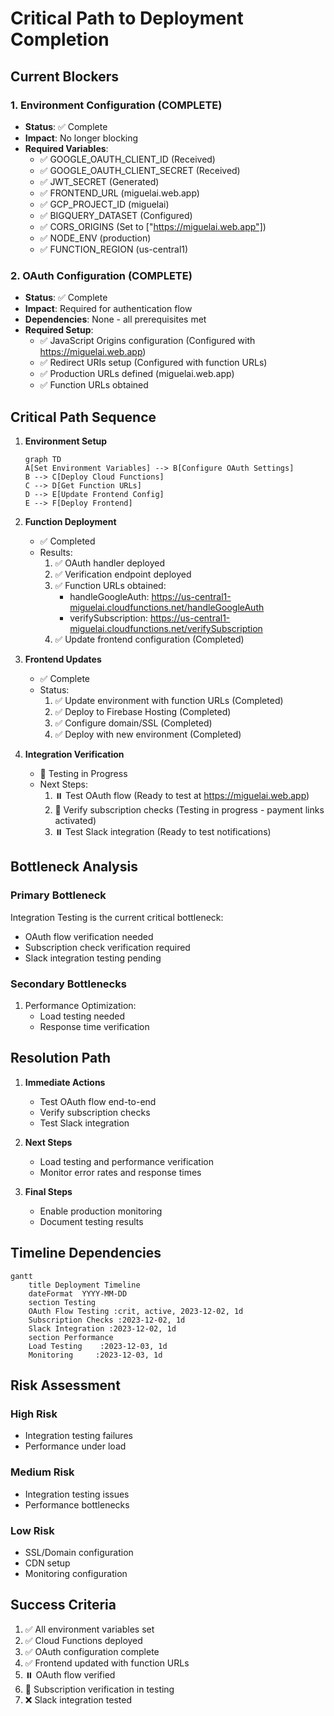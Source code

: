 # Critical Path to Deployment Completion

## Current Blockers

### 1. Environment Configuration (COMPLETE)
- **Status**: ✅ Complete
- **Impact**: No longer blocking
- **Required Variables**:
  * ✅ GOOGLE_OAUTH_CLIENT_ID (Received)
  * ✅ GOOGLE_OAUTH_CLIENT_SECRET (Received)
  * ✅ JWT_SECRET (Generated)
  * ✅ FRONTEND_URL (miguelai.web.app)
  * ✅ GCP_PROJECT_ID (miguelai)
  * ✅ BIGQUERY_DATASET (Configured)
  * ✅ CORS_ORIGINS (Set to ["https://miguelai.web.app"])
  * ✅ NODE_ENV (production)
  * ✅ FUNCTION_REGION (us-central1)

### 2. OAuth Configuration (COMPLETE)
- **Status**: ✅ Complete
- **Impact**: Required for authentication flow
- **Dependencies**: None - all prerequisites met
- **Required Setup**:
  * ✅ JavaScript Origins configuration (Configured with https://miguelai.web.app)
  * ✅ Redirect URIs setup (Configured with function URLs)
  * ✅ Production URLs defined (miguelai.web.app)
  * ✅ Function URLs obtained

## Critical Path Sequence

1. **Environment Setup**
   ```mermaid
   graph TD
   A[Set Environment Variables] --> B[Configure OAuth Settings]
   B --> C[Deploy Cloud Functions]
   C --> D[Get Function URLs]
   D --> E[Update Frontend Config]
   E --> F[Deploy Frontend]
   ```

2. **Function Deployment**
   - ✅ Completed
   - Results:
     1. ✅ OAuth handler deployed
     2. ✅ Verification endpoint deployed
     3. ✅ Function URLs obtained:
        - handleGoogleAuth: https://us-central1-miguelai.cloudfunctions.net/handleGoogleAuth
        - verifySubscription: https://us-central1-miguelai.cloudfunctions.net/verifySubscription
     4. ✅ Update frontend configuration (Completed)

3. **Frontend Updates**
   - ✅ Complete
   - Status:
     1. ✅ Update environment with function URLs (Completed)
     2. ✅ Deploy to Firebase Hosting (Completed)
     3. ✅ Configure domain/SSL (Completed)
     4. ✅ Deploy with new environment (Completed)

4. **Integration Verification**
   - 🔄 Testing in Progress
   - Next Steps:
     1. ⏸️ Test OAuth flow (Ready to test at https://miguelai.web.app)
     2. 🔄 Verify subscription checks (Testing in progress - payment links activated)
     3. ⏸️ Test Slack integration (Ready to test notifications)

## Bottleneck Analysis

### Primary Bottleneck
Integration Testing is the current critical bottleneck:
- OAuth flow verification needed
- Subscription check verification required
- Slack integration testing pending

### Secondary Bottlenecks
1. Performance Optimization:
   - Load testing needed
   - Response time verification

## Resolution Path

1. **Immediate Actions**
   - Test OAuth flow end-to-end
   - Verify subscription checks
   - Test Slack integration

2. **Next Steps**
   - Load testing and performance verification
   - Monitor error rates and response times

3. **Final Steps**
   - Enable production monitoring
   - Document testing results

## Timeline Dependencies

```mermaid
gantt
    title Deployment Timeline
    dateFormat  YYYY-MM-DD
    section Testing
    OAuth Flow Testing :crit, active, 2023-12-02, 1d
    Subscription Checks :2023-12-02, 1d
    Slack Integration :2023-12-02, 1d
    section Performance
    Load Testing    :2023-12-03, 1d
    Monitoring     :2023-12-03, 1d
```

## Risk Assessment

### High Risk
- Integration testing failures
- Performance under load

### Medium Risk
- Integration testing issues
- Performance bottlenecks

### Low Risk
- SSL/Domain configuration
- CDN setup
- Monitoring configuration

## Success Criteria

1. ✅ All environment variables set
2. ✅ Cloud Functions deployed
3. ✅ OAuth configuration complete
4. ✅ Frontend updated with function URLs
5. ⏸️ OAuth flow verified
6. 🔄 Subscription verification in testing
7. ❌ Slack integration tested
